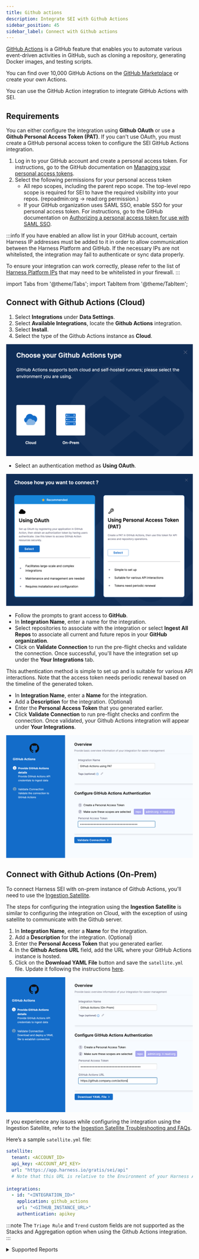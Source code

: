 ```yaml
---
title: Github actions
description: Integrate SEI with Github Actions
sidebar_position: 45
sidebar_label: Connect with Github actions
---
```


[GitHub Actions](https://docs.github.com/en/actions/learn-github-actions/understanding-github-actions) is a GitHub feature that enables you to automate various event-driven activities in GitHub, such as cloning a repository, generating Docker images, and testing scripts.

You can find over 10,000 GitHub Actions on the [GitHub Marketplace](https://github.com/marketplace?type=actions) or create your own Actions.

You can use the GitHub Action integration to integrate GitHub Actions with SEI.

## Requirements

You can either configure the integration using **Github OAuth** or use a **Github Personal Access Token (PAT)**. 
If you can't use OAuth, you must create a GitHub personal access token to configure the SEI GitHub Actions integration.

1. Log in to your GitHub account and create a personal access token. For instructions, go to the GitHub documentation on [Managing your personal access tokens](https://docs.github.com/en/authentication/keeping-your-account-and-data-secure/managing-your-personal-access-tokens).
2. Select the following permissions for your personal access token
   - All repo scopes, including the parent repo scope. The top-level repo scope is required for SEI to have the required visibility into your repos. (repoadmin:org -> read:org permission.)
   - If your GitHub organization uses SAML SSO, enable SSO for your personal access token. For instructions, go to the GitHub documentation on [Authorizing a personal access token for use with SAML SSO](https://docs.github.com/en/enterprise-cloud@latest/authentication/authenticating-with-saml-single-sign-on/authorizing-a-personal-access-token-for-use-with-saml-single-sign-on).


:::info
If you have enabled an allow list in your GitHub account, certain Harness IP addresses must be added to it in order to allow communication between the Harness Platform and GitHub. If the necessary IPs are not whitelisted, the integration may fail to authenticate or sync data properly.

To ensure your integration can work correctly, please refer to the list of [Harness Platform IPs](/docs/platform/references/allowlist-harness-domains-and-ips) that may need to be whitelisted in your firewall.
:::

import Tabs from '@theme/Tabs';
import TabItem from '@theme/TabItem';

## Connect with Github Actions (Cloud)

1. Select **Integrations** under **Data Settings**.
2. Select **Available Integrations**, locate the **Github Actions** integration.
3. Select **Install**.
4. Select the type of the Github Actions instance as **Cloud**.

![](../static/gha-1.png)

<Tabs>
  <TabItem value="oauth" label="Using OAuth" default>

* Select an authentication method as **Using OAuth**.

![](../static/gha-2.png)

* Follow the prompts to grant access to **GitHub**.
* In **Integration Name**, enter a name for the integration.
* Select repositories to associate with the integration or select **Ingest All Repos** to associate all current and future repos in your **GitHub organization**.
* Click on **Validate Connection** to run the pre-flight checks and validate the connection. Once successful, you'll have the integration set up under the **Your Integrations** tab.

</TabItem>
  <TabItem value="pat" label="Using Personal Accesss Token">

This authentication method is simple to set up and is suitable for various API interactions. Note that the access token needs periodic renewal based on the timeline of the generated token. 

* In **Integration Name**, enter a **Name** for the integration.
* Add a **Description** for the integration. (Optional)
* Enter the **Personal Access Token** that you generated earlier.
* Click **Validate Connection** to run pre-flight checks and confirm the connection. Once validated, your Github Actions integration will appear under **Your Integrations**.

![](../static/gha-3.png)

</TabItem>
</Tabs>

## Connect with Github Actions (On-Prem)

To connect Harness SEI with on-prem instance of Github Actions, you'll need to use the [Ingestion Satellite](/docs/software-engineering-insights/setup-sei/sei-ingestion-satellite/run-the-satellite-container).

The steps for configuring the integration using the **Ingestion Satellite** is similar to configuring the integration on Cloud, with the exception of using satellite to communicate with the Github server.

1. In **Integration Name**, enter a **Name** for the integration.
2. Add a **Description** for the integration. (Optional)
3. Enter the **Personal Access Token** that you generated earlier.
4. In the **Github Actions URL** field, add the URL where your GitHub Actions instance is hosted.
5. Click on the **Download YAML File** button and save the `satellite.yml` file. Update it following the instructions [here](/docs/software-engineering-insights/setup-sei/sei-ingestion-satellite/run-the-satellite-container).

![](../static/gha-4.png)

If you experience any issues while configuring the integration using the Ingestion Satellite, refer to the [Ingestion Satellite Troubleshooting and FAQs](/docs/software-engineering-insights/setup-sei/sei-ingestion-satellite/satellite-troubleshooting-and-faqs).

Here’s a sample `satellite.yml` file:

```yaml
satellite:
  tenant: <ACCOUNT_ID>
  api_key: <ACCOUNT_API_KEY>
  url: "https://app.harness.io/gratis/sei/api" 
  # Note that this URL is relative to the Environment of your Harness Account.
  
integrations:
  - id: "<INTEGRATION_ID>"
    application: github_actions
    url: "<GITHUB_INSTANCE_URL>"
    authentication: apikey
```

:::note
The `Triage Rule` and `Trend` custom fields are not supported as the Stacks and Aggregation option when using the Github Actions integration.
:::

<details>
<summary>Supported Reports</summary>

Following reports are supported for the Github Action integration:

- CICD Job Count Report
- CICD Job Count Trend Report
- CICD Job Duration Report
- CICD Job Duration Single Stat
- CICD Job Duration Trend Report
- CICD Jobs Count Single Stat
- CICD Pipeline Jobs Count Report
- CICD Pipeline Jobs Count Trend Report
- CICD Pipeline Jobs Duration Report
- CICD Pipeline Jobs Duration Trend Report
- Deployment Frequency - Dora widget
- Change Failure Rate - Dora widget

</details>
